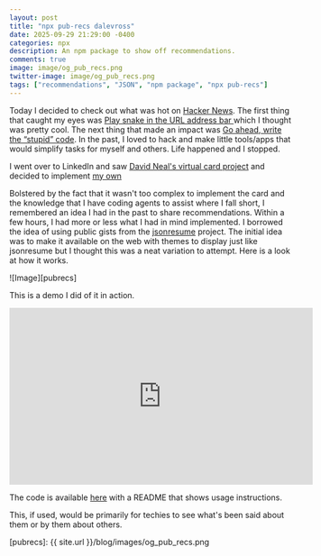 ```yaml
---
layout: post
title: "npx pub-recs dalevross"
date: 2025-09-29 21:29:00 -0400
categories: npx
description: An npm package to show off recommendations.
comments: true
image: image/og_pub_recs.png
twitter-image: image/og_pub_recs.png
tags: ["recommendations", "JSON", "npm package", "npx pub-recs"]
---
```


Today I decided to check out what was hot on [Hacker News](https://news.ycombinator.com). The first thing that caught my eyes
was [Play snake in the URL address bar ](https://demian.ferrei.ro/snake/) which I thought was pretty cool. The next thing that made an impact was [Go ahead, write the “stupid” code](https://news.ycombinator.com/item?id=45408617). In the past, I loved to hack and make little tools/apps that would simplify tasks for myself and others. Life happened and I stopped.

I went over to LinkedIn and saw [David Neal's virtual card project](https://github.com/reverentgeek/reverentgeek-card) and decided to implement [my own](https://github.com/dalevross/dalevross-card)

Bolstered by the fact that it wasn't too complex to implement the card and the knowledge that I have coding agents to assist where I fall short, I remembered an idea I had in the past to share recommendations. Within a few hours, I had more or less what I had in mind implemented. I borrowed the idea of using public gists from the [jsonresume](jsonresume.org) project. The initial idea was to make it available on the web with themes to display just like jsonresume but I thought this was a neat variation to attempt. Here is a look at how it works.

![Image][pubrecs]

This is a demo I did of it in action.

<iframe width="538" height="314" src="https://www.youtube.com/embed/C-E5WqyPOms" frameborder="0" allow="accelerometer; autoplay; encrypted-media; gyroscope; picture-in-picture" allowfullscreen></iframe>

The code is available [here](https://github.com/dalevross/recommendations) with a README that shows usage instructions.

This, if used, would be primarily for techies to see what's been said about them or by them about others.

[pubrecs]: {{ site.url }}/blog/images/og_pub_recs.png

